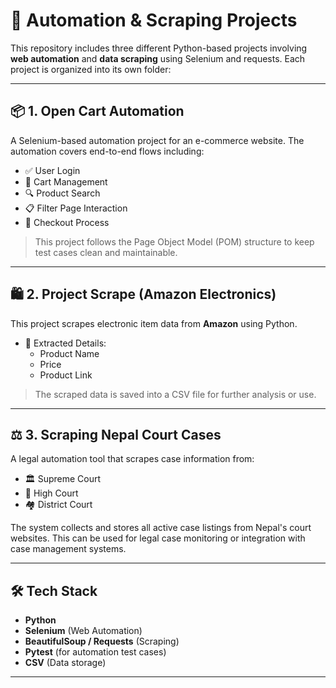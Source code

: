 # 🧪 Automation & Scraping Projects

This repository includes three different Python-based projects involving **web automation** and **data scraping** using Selenium and requests. Each project is organized into its own folder:

---

## 📦 1. Open Cart Automation

A Selenium-based automation project for an e-commerce website. The automation covers end-to-end flows including:

- ✅ User Login
- 🛒 Cart Management
- 🔍 Product Search
- 📋 Filter Page Interaction
- 🧾 Checkout Process

> This project follows the Page Object Model (POM) structure to keep test cases clean and maintainable.

---

## 🛍️ 2. Project Scrape (Amazon Electronics)

This project scrapes electronic item data from **Amazon** using Python.

- 🔎 Extracted Details:
  - Product Name
  - Price
  - Product Link

> The scraped data is saved into a CSV file for further analysis or use.

---

## ⚖️ 3. Scraping Nepal Court Cases

A legal automation tool that scrapes case information from:

- 🏛️ Supreme Court
- 🏢 High Court
- 🏘️ District Court

The system collects and stores all active case listings from Nepal's court websites. This can be used for legal case monitoring or integration with case management systems.

---

## 🛠️ Tech Stack

- **Python**
- **Selenium** (Web Automation)
- **BeautifulSoup / Requests** (Scraping)
- **Pytest** (for automation test cases)
- **CSV** (Data storage)

---


